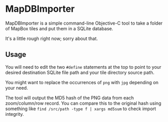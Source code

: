 # MapDBImporter

MapDBImporter is a simple command-line Objective-C tool to take a folder of MapBox tiles and put them in a SQLite database. 

It's a little rough right now; sorry about that.

## Usage

You will need to edit the two `#define` statements at the top to point to your desired destination SQLite file path and your tile directory source path.

You might want to replace the occurrences of `png` with `jpg` depending on your need.

The tool will output the MD5 hash of the PNG data from each zoom/column/row record. You can compare this to the original hash using something like `find /src/path -type f | xargs md5sum` to check import integrity.